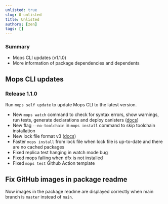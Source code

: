 ```yaml
---
unlisted: true
slug: 0-unlisted
title: Unlisted
authors: [zen]
tags: []
---
```


### Summary
- Mops CLI updates (v1.1.0)
- More information of package dependencies and dependents

<!-- truncate -->

## Mops CLI updates

### Release 1.1.0

Run `mops self update` to update Mops CLI to the latest version.

- New `mops watch` command to check for syntax errors, show warnings, run tests, generate declarations and deploy canisters ([docs](https://docs.mops.one/cli/mops-watch))
- New flag `--no-toolchain` in `mops install` command to skip toolchain installation
- New lock file format v3 ([docs](https://docs.mops.one/mops.lock))
- Faster `mops install` from lock file when lock file is up-to-date and there are no cached packages
- Fixed replica test hanging in watch mode bug
- Fixed mops failing when dfx is not installed
- Fixed `mops test` Github Action template

## Fix GitHub images in package readme

Now images in the package readme are displayed correctly when main branch is `master` instead of `main`.